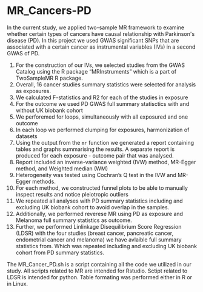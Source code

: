 # MR_Cancers-PD
In the current study, we applied two-sample MR framework to examine whether certain types of cancers have causal relationship with Parkinson's disease (PD).
In this project we used GWAS significant SNPs that are associated with a certain cancer as instrumental variables (IVs) in a second GWAS of PD.   

1. For the construction of our IVs, we selected studies from the GWAS Catalog using the R package “MRInstruments” which is a part of TwoSampleMR R package.
2. Overall, 16 cancer studies summary statistics were selected for analysis as exposures. 
3. We calculated F-statistics and R2 for each of the studies in exposure
4. For the outcome we used PD GWAS full summary statisctics with and without UK biobank cohort
5. We perforemed for loops, simultaneously with all exposured and one outcome
6. In each loop we performed clumping for exposures, harmonization of datasets
7.  Using the output from the  `mr`  function we generated   a report containing tables and graphs summarising the results. A separate report is produced for each exposure - outcome pair that was analysed.
8. Report included  an inverse-variance weighted (IVW) method, MR-Egger method, and Weighted median (WM)
9. Heterogeneity was tested using Cochran’s Q test in the IVW and MR-Egger methods.
10. For each method, we constructed funnel plots to be able to manually inspect results and notice pleiotropic outliers
11. We repeated all analyses with PD summary statistics including and excluding UK biobank cohort to avoid overlap in the samples.
12. Additionally, we performed reverese MR using PD as exposure and Melanoma full summary statistics as outcome.
13. Further, we performed Linlinkage Disequilibrium Score Regression (LDSR) with the four studies (breast cancer, pancreatic cancer, endometrial cancer and melanoma) we have avlaible full summary statistics from. Which was repeated including and excluding UK biobank cohort from PD summary statistics.

The MR_Cancer_PD.sh is a script containing all the code we utilized in our study. 
All scripts related to MR are intended for Rstudio. Sctipt related to LDSR is intended for python. Table formating was performed either in R or in Linux.
